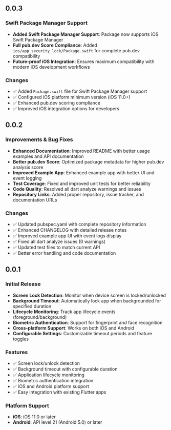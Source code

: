 ## 0.0.3

### Swift Package Manager Support

* **Added Swift Package Manager Support**: Package now supports iOS Swift Package Manager
* **Full pub.dev Score Compliance**: Added `ios/app_security_lock/Package.swift` for complete pub.dev compatibility
* **Future-proof iOS Integration**: Ensures maximum compatibility with modern iOS development workflows

### Changes

- ✅ Added `Package.swift` file for Swift Package Manager support
- ✅ Configured iOS platform minimum version (iOS 11.0+)
- ✅ Enhanced pub.dev scoring compliance
- ✅ Improved iOS integration options for developers

## 0.0.2

### Improvements & Bug Fixes

* **Enhanced Documentation**: Improved README with better usage examples and API documentation
* **Better pub.dev Score**: Optimized package metadata for higher pub.dev analysis score
* **Improved Example App**: Enhanced example app with better UI and event logging
* **Test Coverage**: Fixed and improved unit tests for better reliability
* **Code Quality**: Resolved all dart analyze warnings and issues
* **Repository Links**: Added proper repository, issue tracker, and documentation URLs

### Changes

- ✅ Updated pubspec.yaml with complete repository information
- ✅ Enhanced CHANGELOG with detailed release notes
- ✅ Improved example app UI with event logs display
- ✅ Fixed all dart analyze issues (0 warnings)
- ✅ Updated test files to match current API
- ✅ Better error handling and code documentation

## 0.0.1

### Initial Release

* **Screen Lock Detection**: Monitor when device screen is locked/unlocked
* **Background Timeout**: Automatically lock app when backgrounded for specified duration
* **Lifecycle Monitoring**: Track app lifecycle events (foreground/background)
* **Biometric Authentication**: Support for fingerprint and face recognition
* **Cross-platform Support**: Works on both iOS and Android
* **Configurable Settings**: Customizable timeout periods and feature toggles

### Features

- ✅ Screen lock/unlock detection
- ✅ Background timeout with configurable duration
- ✅ Application lifecycle monitoring
- ✅ Biometric authentication integration
- ✅ iOS and Android platform support
- ✅ Easy integration with existing Flutter apps

### Platform Support

- **iOS**: iOS 11.0 or later
- **Android**: API level 21 (Android 5.0) or later
